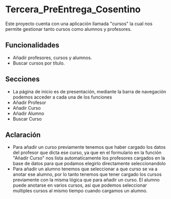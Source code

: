 # Tercera_PreEntrega_Cosentino
Este proyecto cuenta con una aplicación llamada "cursos" la cual nos permite gestionar tanto cursos como alumnos y profesores.

## Funcionalidades

- Añadir profesores, cursos y alumnos.
- Buscar cursos por título.

## Secciones
- La página de inicio es de presentación, mediante la barra de navegación podemos acceder a cada una de los funciones
- Añadir Profesor
- Añadir Curso
- Añadir Alumno
- Buscar Curso

## Aclaración
- Para añadir un curso previamente tenemos que haber cargado los datos del profesor que dicta ese curso, ya que en el formulario en la función "Añadir Curso" nos lista automaticamente los profesores cargados en la base de datos para que podamos elegirlo directamente seleccionandolo
- Para añadir un alumno tenemos que seleccionar a que curso se va a anotar ese alumno, por lo tanto tenemos que tener cargado los cursos previamente con la misma lógica que para añadir un curso. El alumno puede anotarse en varios cursos, asi que podemos seleccionar multiples cursos al mismo tiempo cuando cargamos un alumno.
